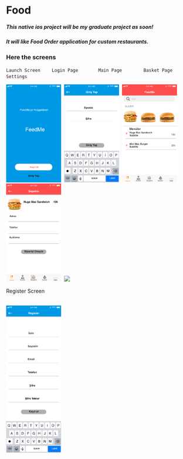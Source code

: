 # Food

<h5>This native ios project will be my graduate project as soon!</h5>
<h5>It will like Food Order application for custom restaurants.</h5>


<h3>Here the screens</h3>

`Launch Screen` &nbsp;&nbsp;&nbsp;&nbsp;&nbsp;&nbsp; `Login Page` &nbsp;&nbsp;&nbsp;&nbsp;&nbsp;&nbsp;&nbsp;&nbsp;&nbsp;&nbsp;&nbsp;&nbsp; `Main Page` &nbsp;&nbsp;&nbsp;&nbsp;&nbsp;&nbsp;&nbsp;&nbsp;&nbsp;&nbsp;&nbsp;&nbsp;&nbsp; `Basket Page` &nbsp;&nbsp;&nbsp;&nbsp;&nbsp;&nbsp;&nbsp;&nbsp;&nbsp;&nbsp;&nbsp;  `Settings`
<p float="left">
  <img src="ScreenImages/Slider 1@2x.png" width="150" />&nbsp; 
  <img src="ScreenImages/Login@2x.png" width="150" />&nbsp;
  <img src="ScreenImages/FeedMe-Main@2x.png" width="150" />&nbsp;
  <img src="ScreenImages/Basket@2x.png" width="150" />&nbsp;
  <img src="ScreenImages/My Settings – 1@2x.png" width="150" />&nbsp;
  </br>  
</p>
Register Screen 
<p float = "left">
 </br>
  <img src="ScreenImages/Register 1@2x.png" width="150" />
  </p>
